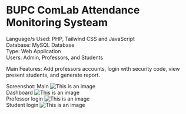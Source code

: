 # BUPC ComLab Attendance Monitoring Systeam

Language/s Used: PHP, Tailwind CSS and JavaScript <br>
Database: MySQL Database <br>
Type: Web Application <br>
Users: Admin, Professors, and Students <br>

Main Features: Add professors accounts, login with security code, view present students, and generate report.

Screenshot:
Main
![This is an image](/screenshot/start.png) <br>
Dashboard
![This is an image](/screenshot/dashboard.png) <br>
Professor login
![This is an image](/screenshot/goodday.png) <br>
Student login
![This is an image](/screenshot/student.png) <br>
